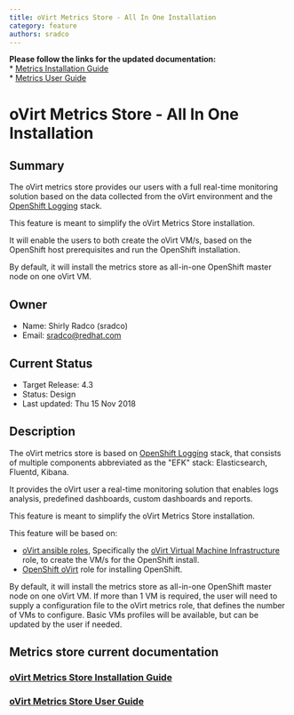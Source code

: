 ```yaml
---
title: oVirt Metrics Store - All In One Installation
category: feature
authors: sradco
---
```

<div class="alert alert-warning">
  <strong>Please follow the links for the updated documentation:</strong>
  <br/>
  * <a href="/documentation/metrics-install-guide/metrics_store_installation_guide.html">Metrics Installation Guide</a>
  <br/>
  * <a href="/documentation/metrics-user-guide/metrics-user-guide.html">Metrics User Guide</a>
</div>

# oVirt Metrics Store - All In One Installation

## Summary

The oVirt metrics store provides our users with a full real-time monitoring solution
based on the data collected from the oVirt environment and the [OpenShift Logging](https://github.com/openshift/origin-aggregated-logging) stack.

This feature is meant to simplify the oVirt Metrics Store installation.

It will enable the users to both create the oVirt VM/s, based on the OpenShift host prerequisites
and run the OpenShift installation.

By default, it will install the metrics store as all-in-one OpenShift master node on one oVirt VM.

## Owner

*   Name: Shirly Radco (sradco)
*   Email: <sradco@redhat.com>

## Current Status

*   Target Release: 4.3
*   Status: Design
*   Last updated: Thu 15 Nov 2018

## Description

The oVirt metrics store is based on [OpenShift Logging](https://github.com/openshift/origin-aggregated-logging) stack, that consists of multiple components abbreviated as the "EFK" stack: Elasticsearch, Fluentd, Kibana.

It provides the oVirt user a real-time monitoring solution that enables logs analysis, predefined dashboards, custom dashboards and reports.

This feature is meant to simplify the oVirt Metrics Store installation.

This feature will be based on:
 - [oVirt ansible roles](https://github.com/oVirt/ovirt-ansible), Specifically the [oVirt Virtual Machine Infrastructure](https://github.com/oVirt/ovirt-ansible-vm-infra) role,
to create the VM/s for the OpenShift install.
 - [OpenShift oVirt](https://github.com/openshift/openshift-ansible/tree/master/roles/openshift_ovirt) role for installing OpenShift.

By default, it will install the metrics store as all-in-one OpenShift master node on one oVirt VM.
If more than 1 VM is required, the user will need to supply a configuration file to the oVirt metrics role, that defines the number of VMs to configure.
Basic VMs profiles will be available, but can be updated by the user if needed.


## Metrics store current documentation

### [oVirt Metrics Store Installation Guide](/documentation/metrics-install-guide/metrics_store_installation_guide)
### [oVirt Metrics Store User Guide](/documentation/metrics-user-guide/metrics-user-guide)
